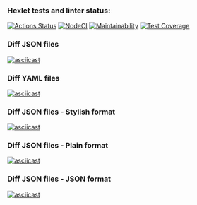 ### Hexlet tests and linter status:
[![Actions Status](https://github.com/Syrupred/frontend-project-lvl2/workflows/hexlet-check/badge.svg)](https://github.com/Syrupred/frontend-project-lvl2/actions)
[![NodeCI](https://github.com/Syrupred/frontend-project-lvl2/actions/workflows/Github_Actions.yml/badge.svg)](https://github.com/Syrupred/frontend-project-lvl2/actions/workflows/Github_Actions.yml)
[![Maintainability](https://api.codeclimate.com/v1/badges/f677a9b0944d3bd74da5/maintainability)](https://codeclimate.com/github/Syrupred/frontend-project-lvl2/maintainability)
[![Test Coverage](https://api.codeclimate.com/v1/badges/f677a9b0944d3bd74da5/test_coverage)](https://codeclimate.com/github/Syrupred/frontend-project-lvl2/test_coverage)

### Diff JSON files
[![asciicast](https://asciinema.org/a/fBz78xzmYMQXbASq3WpIHK3I0.svg)](https://asciinema.org/a/fBz78xzmYMQXbASq3WpIHK3I0)
### Diff YAML files
[![asciicast](https://asciinema.org/a/iKyTPQ7vTX6JW6yDnoSIgaxnK.svg)](https://asciinema.org/a/iKyTPQ7vTX6JW6yDnoSIgaxnK)
### Diff JSON files - Stylish format
[![asciicast](https://asciinema.org/a/vOjamcTvvjXjWVMf3mETOwYWY.svg)](https://asciinema.org/a/vOjamcTvvjXjWVMf3mETOwYWY)
### Diff JSON files - Plain format
[![asciicast](https://asciinema.org/a/lIW2ntRkFAnHUivUZ7EZs8KjW.svg)](https://asciinema.org/a/lIW2ntRkFAnHUivUZ7EZs8KjW)
### Diff JSON files - JSON format
[![asciicast](https://asciinema.org/a/ybG0mXYfbKNnYDUQjT4415jdW.svg)](https://asciinema.org/a/ybG0mXYfbKNnYDUQjT4415jdW)